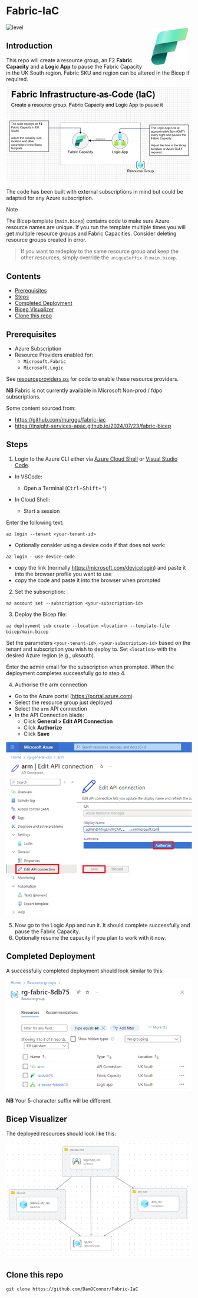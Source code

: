 # Fabric-IaC

<img src="images/Fabric_256.svg" alt="Fabric Image" style="margin: 10px;" width="100" align="right"/>

![level](https://img.shields.io/badge/Microsoft%20Fabric-IaC-green)

## Introduction

This repo will create a resource group, an F2 **Fabric Capacity** and a **Logic App** to pause the Fabric Capacity in the UK South region.  Fabric SKU and region can be altered in the Bicep if required.

![Fabric IaC](images/fabriciac.png)

The code has been built with external subscriptions in mind but could be adapted for any Azure subscription.

> [!NOTE]
> The Bicep template (`main.bicep`) contains code to make sure Azure resource names are unique.  If you run the template multiple times you will get multiple resource groups and Fabric Capacities.  Consider deleting resource groups created in error.  

> If you want to redeploy to the same resource group and keep the other resources, simply override the `uniqueSuffix` in `main.bicep`.


## Contents
- [Prerequisites](#Prerequisites)
- [Steps](#Steps)
- [Completed Deployment](#Completed%20Deployment)
- [Bicep Visualizer](#Bicep%20Visualizer)
- [Clone this repo](#Clone%20this%20repo)


## Prerequisites
- Azure Subscription
- Resource Providers enabled for:
  - `Microsoft.Fabric`
  - `Microsoft.Logic`

See [resourceproviders.ps](utils/resourceproviders.ps) for code to enable these resource providers.

**NB** Fabric is not currently available in Microsoft Non-prod / fdpo subscriptions.

Some content sourced from:  
- https://github.com/murggu/fabric-iac
- https://insight-services-apac.github.io/2024/07/23/fabric-bicep

## Steps

1. Login to the Azure CLI either via [Azure Cloud Shell](https://azure.microsoft.com/en-us/get-started/azure-portal/cloud-shell/) or [Visual Studio Code](https://learn.microsoft.com/en-us/cli/azure/authenticate-azure-cli).

- In VSCode:
  - Open a Terminal (<kbd>Ctrl</kbd>+<kbd>Shift</kbd>+<kbd>'</kbd>)

- In Cloud Shell:
  - Start a session


Enter the following text:

```
az login --tenant <your-tenant-id>
```

- Optionally consider using a device code if that does not work:
```
az login --use-device-code
```

- copy the link (normally https://microsoft.com/devicelogin) and paste it into the browser profile you want to use
- copy the code and paste it into the browser when prompted


2. Set the subscription:

```
az account set --subscription <your-subscription-id>
```


3. Deploy the Bicep file:

```
az deployment sub create --location <location> --template-file bicep/main.bicep
```

Set the parameters `<your-tenant-id>`, `<your-subscription-id>` based on the tenant and subscription you wish to deploy to.  Set `<location>` with the desired Azure region (e.g., uksouth).

Enter the admin email for the subscription when prompted.  When the deployment completes successfully go to step 4.

4. Authorise the arm connection
- Go to the Azure portal (https://portal.azure.com)
- Select the resource group just deployed
- Select the `arm` API connection
- In the API Connection blade:
  - Click **General > Edit API Connection**
  - Click **Authorize**
  - Click **Save**

![Authorise API](images/authoriseapi.png)

5. Now go to the Logic App and run it.  It should complete successfully and pause the Fabric Capacity.
6. Optionally resume the capacity if you plan to work with it now.


## Completed Deployment
A successfully completed deployment should look similar to this:

![Deployed Resources](images/deployedresources.png)

**NB** Your 5-character suffix will be different.

## Bicep Visualizer
The deployed resources should look like this:

![Bicep Visualizer](images/bicepvisualizer.png)


## Clone this repo

```
git clone https://github.com/DamOConnor/Fabric-IaC
```